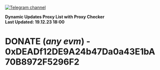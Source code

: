 [![Telegram channel](https://img.shields.io/endpoint?url=https://runkit.io/damiankrawczyk/telegram-badge/branches/master?url=https://t.me/n4z4v0d)](https://t.me/n4z4v0d) 

**Dynamic Updates Proxy List with Proxy Checker**  
**Last Updated: 19.12.23 18:00**

# DONATE (_any evm_) - 0xDEADf12DE9A24b47Da0a43E1bA70B8972F5296F2

